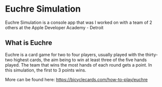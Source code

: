 # Euchre Simulation

Euchre Simulation is a console app that was I worked on with a team of 2 others at the Apple Developer Academy - Detroit

## What is Euchre

Euchre is a card game for two to four players, usually played with the thirty-two highest cards, the aim being to win at least three of the five hands played. The team that wins the most hands of each round gets a point. In this simulation, the first to 3 points wins. 

More can be found here: https://bicyclecards.com/how-to-play/euchre
